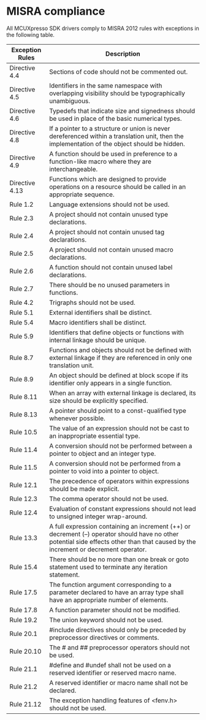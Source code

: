 # MISRA compliance

All MCUXpresso SDK drivers comply to MISRA 2012 rules with exceptions in the following table.


| Exception Rules      | Description                                                                                     |
|-----------------------|-------------------------------------------------------------------------------------------------|
| Directive 4.4        | Sections of code should not be commented out.                                                  |
| Directive 4.5        | Identifiers in the same namespace with overlapping visibility should be typographically unambiguous. |
| Directive 4.6        | Typedefs that indicate size and signedness should be used in place of the basic numerical types. |
| Directive 4.8        | If a pointer to a structure or union is never dereferenced within a translation unit, then the implementation of the object should be hidden. |
| Directive 4.9        | A function should be used in preference to a function-like macro where they are interchangeable. |
| Directive 4.13       | Functions which are designed to provide operations on a resource should be called in an appropriate sequence. |
| Rule 1.2             | Language extensions should not be used.                                                        |
| Rule 2.3             | A project should not contain unused type declarations.                                         |
| Rule 2.4             | A project should not contain unused tag declarations.                                          |
| Rule 2.5             | A project should not contain unused macro declarations.                                        |
| Rule 2.6             | A function should not contain unused label declarations.                                       |
| Rule 2.7             | There should be no unused parameters in functions.                                             |
| Rule 4.2             | Trigraphs should not be used.                                                                  |
| Rule 5.1             | External identifiers shall be distinct.                                                        |
| Rule 5.4             | Macro identifiers shall be distinct.                                                           |
| Rule 5.9             | Identifiers that define objects or functions with internal linkage should be unique.           |
| Rule 8.7             | Functions and objects should not be defined with external linkage if they are referenced in only one translation unit. |
| Rule 8.9             | An object should be defined at block scope if its identifier only appears in a single function. |
| Rule 8.11            | When an array with external linkage is declared, its size should be explicitly specified.      |
| Rule 8.13            | A pointer should point to a const-qualified type whenever possible.                            |
| Rule 10.5            | The value of an expression should not be cast to an inappropriate essential type.              |
| Rule 11.4            | A conversion should not be performed between a pointer to object and an integer type.          |
| Rule 11.5            | A conversion should not be performed from a pointer to void into a pointer to object.          |
| Rule 12.1            | The precedence of operators within expressions should be made explicit.                        |
| Rule 12.3            | The comma operator should not be used.                                                         |
| Rule 12.4            | Evaluation of constant expressions should not lead to unsigned integer wrap-around.           |
| Rule 13.3            | A full expression containing an increment (++) or decrement (–) operator should have no other potential side effects other than that caused by the increment or decrement operator. |
| Rule 15.4            | There should be no more than one break or goto statement used to terminate any iteration statement. |
| Rule 17.5            | The function argument corresponding to a parameter declared to have an array type shall have an appropriate number of elements. |
| Rule 17.8            | A function parameter should not be modified.                                                  |
| Rule 19.2            | The union keyword should not be used.                                                         |
| Rule 20.1            | #include directives should only be preceded by preprocessor directives or comments.            |
| Rule 20.10           | The # and ## preprocessor operators should not be used.                                        |
| Rule 21.1            | #define and #undef shall not be used on a reserved identifier or reserved macro name.          |
| Rule 21.2            | A reserved identifier or macro name shall not be declared.                                     |
| Rule 21.12           | The exception handling features of <fenv.h> should not be used.                                |

